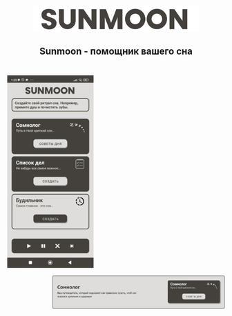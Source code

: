 <br/>
<p align="center">
  <a href="https://sunmoonapp.000webhostapp.com/">
    <img src="img/logo2.png" alt="Logo" height="60px">
  </a>

  <h2 align="center">
    Sunmoon - помощник вашего сна
    <br/>
    <br/>
  </h2>
</p>

<p display="flex">
  <p align="start">
   <img src="img/screen.jpg" alt="Logo" width="200">
</p>

<p align="end">
   <img src="img/s1.png" alt="Logo" width="400">
</p>
</p>
